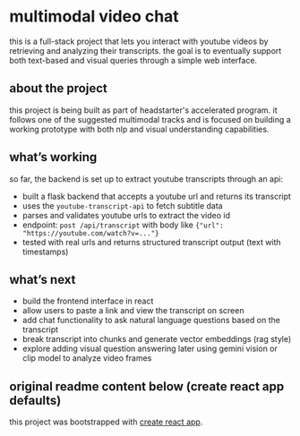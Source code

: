 # multimodal video chat

this is a full-stack project that lets you interact with youtube videos by retrieving and analyzing their transcripts. the goal is to eventually support both text-based and visual queries through a simple web interface.

## about the project

this project is being built as part of headstarter's accelerated program. it follows one of the suggested multimodal tracks and is focused on building a working prototype with both nlp and visual understanding capabilities.

## what’s working

so far, the backend is set up to extract youtube transcripts through an api:

- built a flask backend that accepts a youtube url and returns its transcript
- uses the `youtube-transcript-api` to fetch subtitle data
- parses and validates youtube urls to extract the video id
- endpoint: `post /api/transcript` with body like `{"url": "https://youtube.com/watch?v=..."}`
- tested with real urls and returns structured transcript output (text with timestamps)

## what’s next

- build the frontend interface in react
- allow users to paste a link and view the transcript on screen
- add chat functionality to ask natural language questions based on the transcript
- break transcript into chunks and generate vector embeddings (rag style)
- explore adding visual question answering later using gemini vision or clip model to analyze video frames

## original readme content below (create react app defaults)

this project was bootstrapped with [create react app](https://github.com/facebook/create-react-app).

